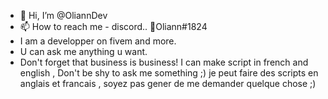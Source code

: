 - 👋 Hi, I’m @OliannDev
- 📫 How to reach me - discord..  🎅Oliann#1824
- I am a developper on fivem and more. 
- U can ask me anything u want.
- Don't forget that business is business!
I can make script in french and english , Don't be shy to ask me something ;) 
je peut faire des scripts en anglais et francais , soyez pas gener de me demander quelque chose ;) 


